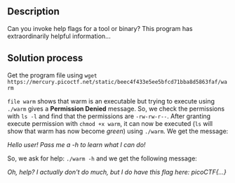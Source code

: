 ## Description

Can you invoke help flags for a tool or binary? This program has extraordinarily helpful information...


## Solution process

Get the program file using `wget https://mercury.picoctf.net/static/beec4f433e5ee5bfcd71bba8d5863faf/warm`

`file warm` shows that warm is an executable but trying to execute using `./warm` gives a **Permission Denied** message.
So, we check the permissions with `ls -l` and find that the permissions are `-rw-rw-r--`. After granting execute permission
with `chmod +x warm`, it can now be executed (`ls` will show that warm has now become *green*) using `./warm`. We get the 
message:

*Hello user! Pass me a -h to learn what I can do!*

So, we ask for help: `./warm -h` and we get the following message:

*Oh, help? I actually don't do much, but I do have this flag here: picoCTF{...}*
